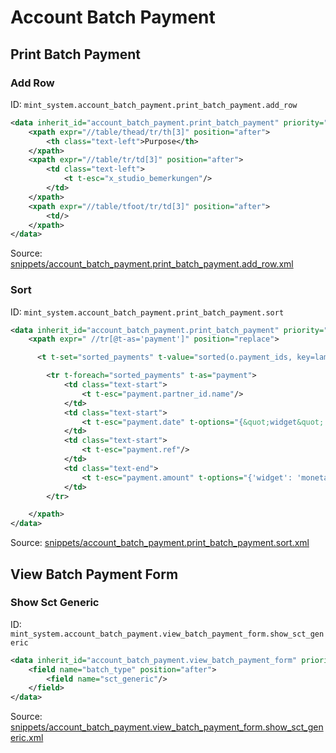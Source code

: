 # Account Batch Payment

## Print Batch Payment

### Add Row

ID: `mint_system.account_batch_payment.print_batch_payment.add_row`

```xml
<data inherit_id="account_batch_payment.print_batch_payment" priority="50">
    <xpath expr="//table/thead/tr/th[3]" position="after">
        <th class="text-left">Purpose</th>
    </xpath>
    <xpath expr="//table/tr/td[3]" position="after">
        <td class="text-left">
            <t t-esc="x_studio_bemerkungen"/>
        </td>
    </xpath>
    <xpath expr="//table/tfoot/tr/td[3]" position="after">
        <td/>
    </xpath>
</data>

```

Source: [snippets/account_batch_payment.print_batch_payment.add_row.xml](https://github.com/Mint-System/Odoo-Build/tree/main/snippets/account_batch_payment.print_batch_payment.add_row.xml)

### Sort

ID: `mint_system.account_batch_payment.print_batch_payment.sort`

```xml
<data inherit_id="account_batch_payment.print_batch_payment" priority="50">
    <xpath expr=" //tr[@t-as='payment']" position="replace">

      <t t-set="sorted_payments" t-value="sorted(o.payment_ids, key=lambda p: (p.partner_id.name or ''))"/>

        <tr t-foreach="sorted_payments" t-as="payment">
            <td class="text-start">
                <t t-esc="payment.partner_id.name"/>
            </td>
            <td class="text-start">
                <t t-esc="payment.date" t-options="{&quot;widget&quot;: &quot;date&quot;}"/>
            </td>
            <td class="text-start">
                <t t-esc="payment.ref"/>
            </td>
            <td class="text-end">
                <t t-esc="payment.amount" t-options="{'widget': 'monetary', 'display_currency': payment.currency_id}"/>
            </td>
        </tr>

    </xpath>
</data>
```

Source: [snippets/account_batch_payment.print_batch_payment.sort.xml](https://github.com/Mint-System/Odoo-Build/tree/main/snippets/account_batch_payment.print_batch_payment.sort.xml)

## View Batch Payment Form

### Show Sct Generic

ID: `mint_system.account_batch_payment.view_batch_payment_form.show_sct_generic`

```xml
<data inherit_id="account_batch_payment.view_batch_payment_form" priority="50">
    <field name="batch_type" position="after">
        <field name="sct_generic"/>
    </field>
</data>

```

Source: [snippets/account_batch_payment.view_batch_payment_form.show_sct_generic.xml](https://github.com/Mint-System/Odoo-Build/tree/main/snippets/account_batch_payment.view_batch_payment_form.show_sct_generic.xml)
